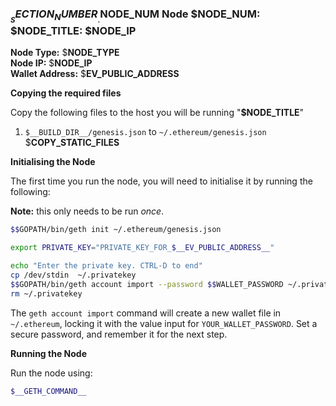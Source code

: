 ### $__SECTION_NUMBER__.$__NODE_NUM__ Node $__NODE_NUM__: $__NODE_TITLE__: $__NODE_IP__

**Node Type:** $__NODE_TYPE__  
**Node IP:** $__NODE_IP__  
**Wallet Address:** $__EV_PUBLIC_ADDRESS__  

**Copying the required files**

Copy the following files to the host you will be running "**$__NODE_TITLE__**"

1. `$__BUILD_DIR__/genesis.json` to `~/.ethereum/genesis.json`
$__COPY_STATIC_FILES__

**Initialising the Node**

The first time you run the node, you will need to initialise it by running
the following:

**Note:** this only needs to be run _once_.

```bash
$$GOPATH/bin/geth init ~/.ethereum/genesis.json
```

```bash
export PRIVATE_KEY="PRIVATE_KEY_FOR_$__EV_PUBLIC_ADDRESS__"

echo "Enter the private key. CTRL-D to end"
cp /dev/stdin  ~/.privatekey
$$GOPATH/bin/geth account import --password $$WALLET_PASSWORD ~/.privatekey
rm ~/.privatekey
```

The `geth account import` command will create a new wallet file in `~/.ethereum`,
locking it with the value input for `YOUR_WALLET_PASSWORD`. Set a secure password,
and remember it for the next step.

**Running the Node**

Run the node using:

```bash
$__GETH_COMMAND__
```
